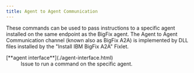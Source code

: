 ```yaml
---
title: Agent to Agent Communication
---
```


These commands can be used to pass instructions to a specific agent installed on the same endpoint as the BigFix agent. The Agent to Agent Communication channel (known also as BigFix A2A) is implemented by DLL files installed by the "Install IBM BigFix A2A" Fixlet.

<dl>

  <dt>[**agent interface**](./agent-interface.html)</dt>
  <dd>Issue to run a command on the specific agent.</dd>
  
</dl>
